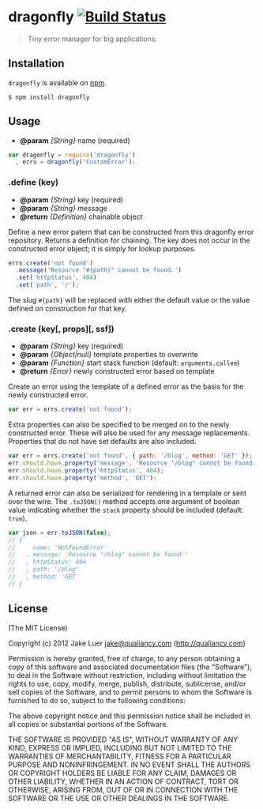 # dragonfly [![Build Status](https://travis-ci.org/qualiancy/dragonfly.png?branch=master)](https://travis-ci.org/qualiancy/dragonfly)

> Tiny error manager for big applications.

## Installation

`dragonfly` is available on [npm](http://npmjs.org).

    $ npm install dragonfly

## Usage

* **@param** _{String}_ name (required)

```js
var dragonfly = require('dragonfly')
  , errs = dragonfly('CustomError');
```

### .define (key)

* **@param** _{String}_ key (required)
* **@param** _{String}_ message 
* **@return** _{Definition}_  chainable object

Define a new error patern that can be constructed
from this dragonfly error repository. Returns a
definition for chaining. The key does not occur
in the constructed error object; it is simply for
lookup purposes.

```js
errs.create('not found')
  .message('Resource "#{path}" cannot be found.')
  .set('httpStatus', 404)
  .set('path', '/');
```

The slug `#{path}` will be replaced with either the
default value or the value defined on construction
for that key.


### .create (key[, props][, ssf])

* **@param** _{String}_ key (required)
* **@param** _{Object|null}_ template properties to overwrite
* **@param** _{Function}_ start stack function (default: `arguments.callee`)
* **@return** _{Error}_  newly constructed error based on template

Create an error using the template of a defined
error as the basis for the newly constructed error.

```js
var err = errs.create('not found');
```

Extra properties can also be specified to be merged
on to the newly constructed error. These will also
be used for any message replacements. Properties that
do not have set defaults are also included.

```js
var err = errs.create('not found', { path: '/blog', method: 'GET' });
err.should.have.property('message', 'Resource "/blog" cannot be found.');
err.should.have.property('httpStatus', 404);
err.should.have.property('method', 'GET');
```

A returned error can also be serialized for rendering
in a template or sent over the wire. The `.toJSON()` method accepts
one argument of boolean value indicating whether the `stack`
property should be included (default: `true`).

```js
var json = err.toJSON(false);
// {
//     name: 'NotFoundError'
//   , message: 'Resource "/blog" cannot be found.'
//   , httpStatus: 404
//   , path: '/blog'
//   , method: 'GET'
// }
```


## License

(The MIT License)

Copyright (c) 2012 Jake Luer <jake@qualiancy.com> (http://qualiancy.com)

Permission is hereby granted, free of charge, to any person obtaining a copy
of this software and associated documentation files (the "Software"), to deal
in the Software without restriction, including without limitation the rights
to use, copy, modify, merge, publish, distribute, sublicense, and/or sell
copies of the Software, and to permit persons to whom the Software is
furnished to do so, subject to the following conditions:

The above copyright notice and this permission notice shall be included in
all copies or substantial portions of the Software.

THE SOFTWARE IS PROVIDED "AS IS", WITHOUT WARRANTY OF ANY KIND, EXPRESS OR
IMPLIED, INCLUDING BUT NOT LIMITED TO THE WARRANTIES OF MERCHANTABILITY,
FITNESS FOR A PARTICULAR PURPOSE AND NONINFRINGEMENT. IN NO EVENT SHALL THE
AUTHORS OR COPYRIGHT HOLDERS BE LIABLE FOR ANY CLAIM, DAMAGES OR OTHER
LIABILITY, WHETHER IN AN ACTION OF CONTRACT, TORT OR OTHERWISE, ARISING FROM,
OUT OF OR IN CONNECTION WITH THE SOFTWARE OR THE USE OR OTHER DEALINGS IN
THE SOFTWARE.
